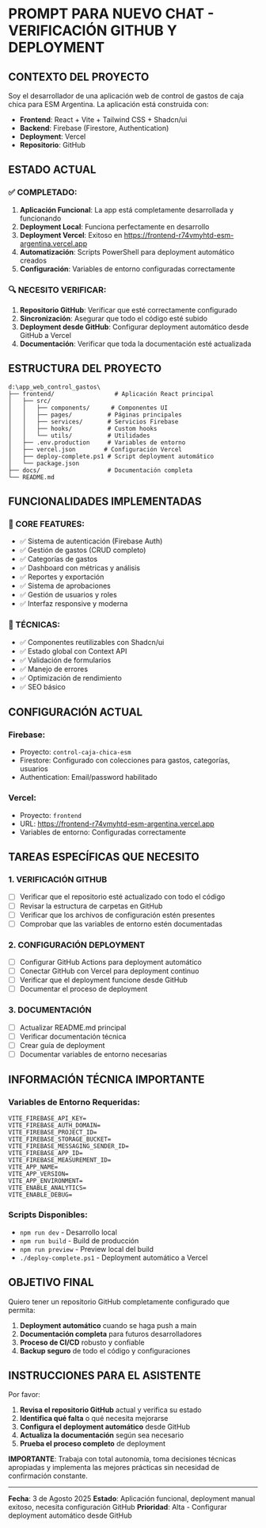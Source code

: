 # PROMPT PARA NUEVO CHAT - VERIFICACIÓN GITHUB Y DEPLOYMENT

## CONTEXTO DEL PROYECTO

Soy el desarrollador de una aplicación web de control de gastos de caja chica para ESM Argentina. La aplicación está construida con:

- **Frontend**: React + Vite + Tailwind CSS + Shadcn/ui
- **Backend**: Firebase (Firestore, Authentication)
- **Deployment**: Vercel
- **Repositorio**: GitHub

## ESTADO ACTUAL

### ✅ COMPLETADO:
1. **Aplicación Funcional**: La app está completamente desarrollada y funcionando
2. **Deployment Local**: Funciona perfectamente en desarrollo
3. **Deployment Vercel**: Exitoso en https://frontend-r74vmyhtd-esm-argentina.vercel.app
4. **Automatización**: Scripts PowerShell para deployment automático creados
5. **Configuración**: Variables de entorno configuradas correctamente

### 🔍 NECESITO VERIFICAR:
1. **Repositorio GitHub**: Verificar que esté correctamente configurado
2. **Sincronización**: Asegurar que todo el código esté subido
3. **Deployment desde GitHub**: Configurar deployment automático desde GitHub a Vercel
4. **Documentación**: Verificar que toda la documentación esté actualizada

## ESTRUCTURA DEL PROYECTO

```
d:\app_web_control_gastos\
├── frontend/                 # Aplicación React principal
│   ├── src/
│   │   ├── components/      # Componentes UI
│   │   ├── pages/          # Páginas principales
│   │   ├── services/       # Servicios Firebase
│   │   ├── hooks/          # Custom hooks
│   │   └── utils/          # Utilidades
│   ├── .env.production     # Variables de entorno
│   ├── vercel.json        # Configuración Vercel
│   ├── deploy-complete.ps1 # Script deployment automático
│   └── package.json
├── docs/                   # Documentación completa
└── README.md
```

## FUNCIONALIDADES IMPLEMENTADAS

### 🎯 CORE FEATURES:
- ✅ Sistema de autenticación (Firebase Auth)
- ✅ Gestión de gastos (CRUD completo)
- ✅ Categorías de gastos
- ✅ Dashboard con métricas y análisis
- ✅ Reportes y exportación
- ✅ Sistema de aprobaciones
- ✅ Gestión de usuarios y roles
- ✅ Interfaz responsive y moderna

### 🔧 TÉCNICAS:
- ✅ Componentes reutilizables con Shadcn/ui
- ✅ Estado global con Context API
- ✅ Validación de formularios
- ✅ Manejo de errores
- ✅ Optimización de rendimiento
- ✅ SEO básico

## CONFIGURACIÓN ACTUAL

### Firebase:
- Proyecto: `control-caja-chica-esm`
- Firestore: Configurado con colecciones para gastos, categorías, usuarios
- Authentication: Email/password habilitado

### Vercel:
- Proyecto: `frontend`
- URL: https://frontend-r74vmyhtd-esm-argentina.vercel.app
- Variables de entorno: Configuradas correctamente

## TAREAS ESPECÍFICAS QUE NECESITO

### 1. VERIFICACIÓN GITHUB
- [ ] Verificar que el repositorio esté actualizado con todo el código
- [ ] Revisar la estructura de carpetas en GitHub
- [ ] Verificar que los archivos de configuración estén presentes
- [ ] Comprobar que las variables de entorno estén documentadas

### 2. CONFIGURACIÓN DEPLOYMENT
- [ ] Configurar GitHub Actions para deployment automático
- [ ] Conectar GitHub con Vercel para deployment continuo
- [ ] Verificar que el deployment funcione desde GitHub
- [ ] Documentar el proceso de deployment

### 3. DOCUMENTACIÓN
- [ ] Actualizar README.md principal
- [ ] Verificar documentación técnica
- [ ] Crear guía de deployment
- [ ] Documentar variables de entorno necesarias

## INFORMACIÓN TÉCNICA IMPORTANTE

### Variables de Entorno Requeridas:
```
VITE_FIREBASE_API_KEY=
VITE_FIREBASE_AUTH_DOMAIN=
VITE_FIREBASE_PROJECT_ID=
VITE_FIREBASE_STORAGE_BUCKET=
VITE_FIREBASE_MESSAGING_SENDER_ID=
VITE_FIREBASE_APP_ID=
VITE_FIREBASE_MEASUREMENT_ID=
VITE_APP_NAME=
VITE_APP_VERSION=
VITE_APP_ENVIRONMENT=
VITE_ENABLE_ANALYTICS=
VITE_ENABLE_DEBUG=
```

### Scripts Disponibles:
- `npm run dev` - Desarrollo local
- `npm run build` - Build de producción
- `npm run preview` - Preview local del build
- `./deploy-complete.ps1` - Deployment automático a Vercel

## OBJETIVO FINAL

Quiero tener un repositorio GitHub completamente configurado que permita:
1. **Deployment automático** cuando se haga push a main
2. **Documentación completa** para futuros desarrolladores
3. **Proceso de CI/CD** robusto y confiable
4. **Backup seguro** de todo el código y configuraciones

## INSTRUCCIONES PARA EL ASISTENTE

Por favor:
1. **Revisa el repositorio GitHub** actual y verifica su estado
2. **Identifica qué falta** o qué necesita mejorarse
3. **Configura el deployment automático** desde GitHub
4. **Actualiza la documentación** según sea necesario
5. **Prueba el proceso completo** de deployment

**IMPORTANTE**: Trabaja con total autonomía, toma decisiones técnicas apropiadas y implementa las mejores prácticas sin necesidad de confirmación constante.

---

**Fecha**: 3 de Agosto 2025
**Estado**: Aplicación funcional, deployment manual exitoso, necesita configuración GitHub
**Prioridad**: Alta - Configurar deployment automático desde GitHub